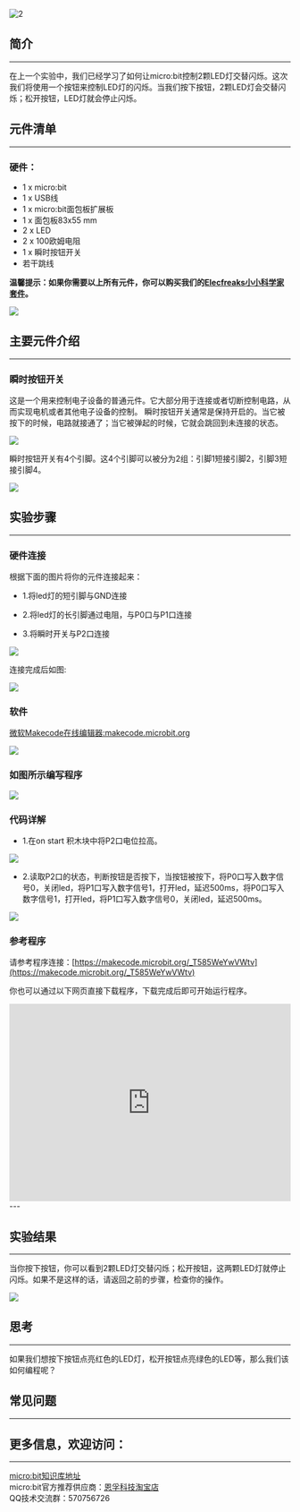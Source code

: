  ![2](https://i.imgur.com/SVbSfPB.jpg)

## 简介
---
在上一个实验中，我们已经学习了如何让micro:bit控制2颗LED灯交替闪烁。这次我们将使用一个按钮来控制LED灯的闪烁。当我们按下按钮，2颗LED灯会交替闪烁；松开按钮，LED灯就会停止闪烁。 

## 元件清单
---
### 硬件：
- 1 x micro:bit
- 1 x USB线  
- 1 x micro:bit面包板扩展板
- 1 x 面包板83x55 mm
- 2 x LED  
- 2 x 100欧姆电阻  
- 1 x 瞬时按钮开关  
- 若干跳线

**温馨提示：如果你需要以上所有元件，你可以购买我们的[Elecfreaks小小科学家套件](https://item.taobao.com/item.htm?spm=a1z10.1-c-s.w4024-17803785896.2.18dc3f94XOgpWg&id=562837851877&scene=taobao_shop)。**

![](https://i.imgur.com/W4tseua.jpg)

## 主要元件介绍
---
### 瞬时按钮开关

这是一个用来控制电子设备的普通元件。它大部分用于连接或者切断控制电路，从而实现电机或者其他电子设备的控制。
瞬时按钮开关通常是保持开启的。当它被按下的时候，电路就接通了；当它被弹起的时候，它就会跳回到未连接的状态。

![](https://i.imgur.com/IO2KzaW.jpg)

瞬时按钮开关有4个引脚。这4个引脚可以被分为2组：引脚1短接引脚2，引脚3短接引脚4。

![](https://i.imgur.com/OgWZfBQ.jpg)


## 实验步骤
---
### 硬件连接
根据下面的图片将你的元件连接起来：

- 1.将led灯的短引脚与GND连接

- 2.将led灯的长引脚通过电阻，与P0口与P1口连接

- 3.将瞬时开关与P2口连接

![](https://i.imgur.com/qXKoSN4.jpg) 

连接完成后如图:

![](https://i.imgur.com/uGLigLh.jpg)

### 软件

[微软Makecode在线编辑器:makecode.microbit.org](https://makecode.microbit.org/)

![](https://i.imgur.com/JHZUvh2.png)

### 如图所示编写程序

![](https://i.imgur.com/SHgMhjZ.png)

### 代码详解
- 1.在on start 积木块中将P2口电位拉高。

![](https://i.imgur.com/pS67VCj.png)

- 2.读取P2口的状态，判断按钮是否按下，当按钮被按下，将P0口写入数字信号0，关闭led，将P1口写入数字信号1，打开led，延迟500ms，将P0口写入数字信号1，打开led，将P1口写入数字信号0，关闭led，延迟500ms。

![](https://i.imgur.com/mpKfkU4.png)

### 参考程序
请参考程序连接：[https://makecode.microbit.org/_T585WeYwVWtv](https://makecode.microbit.org/_T585WeYwVWtv)

你也可以通过以下网页直接下载程序，下载完成后即可开始运行程序。

<div style="position:relative;height:0;padding-bottom:70%;overflow:hidden;"><iframe style="position:absolute;top:0;left:0;width:100%;height:100%;" src="https://makecode.microbit.org/#pub:_T585WeYwVWtv" frameborder="0" sandbox="allow-popups allow-forms allow-scripts allow-same-origin"></iframe></div>  
---

## 实验结果
---
当你按下按钮，你可以看到2颗LED灯交替闪烁；松开按钮，这两颗LED灯就停止闪烁。如果不是这样的话，请返回之前的步骤，检查你的操作。

![](https://i.imgur.com/7w5yp6z.gif)


## 思考
---
如果我们想按下按钮点亮红色的LED灯，松开按钮点亮绿色的LED等，那么我们该如何编程呢？
## 常见问题
--- 

## 更多信息，欢迎访问：
---
[micro:bit知识库地址](https://www.elecfreaks.com/learn-cn/)       
micro:bit官方推荐供应商：[恩孚科技淘宝店](https://shop69086944.taobao.com/?spm=a230r.7195193.1997079397.2.RSthR0)     
QQ技术交流群：570756726     

